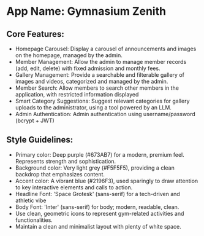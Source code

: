 # **App Name**: Gymnasium Zenith

## Core Features:

- Homepage Carousel: Display a carousel of announcements and images on the homepage, managed by the admin.
- Member Management: Allow the admin to manage member records (add, edit, delete) with fixed admission and monthly fees.
- Gallery Management: Provide a searchable and filterable gallery of images and videos, categorized and managed by the admin.
- Member Search: Allow members to search other members in the application, with restricted information displayed
- Smart Category Suggestions: Suggest relevant categories for gallery uploads to the administrator, using a tool powered by an LLM.
- Admin Authentication: Admin authentication using username/password (bcrypt + JWT)

## Style Guidelines:

- Primary color: Deep purple (#673AB7) for a modern, premium feel. Represents strength and sophistication.
- Background color: Very light grey (#F5F5F5), providing a clean backdrop that emphasizes content.
- Accent color: A vibrant blue (#2196F3), used sparingly to draw attention to key interactive elements and calls to action. 
- Headline Font: 'Space Grotesk' (sans-serif) for a tech-driven and athletic vibe
- Body Font: 'Inter' (sans-serif) for body; modern, readable, clean.
- Use clean, geometric icons to represent gym-related activities and functionalities.
- Maintain a clean and minimalist layout with plenty of white space.